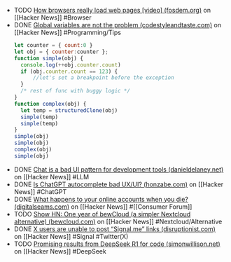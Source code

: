- TODO [How browsers really load web pages [video] (fosdem.org)](https://news.ycombinator.com/item?id=43081678) on [[Hacker News]] #Browser
- DONE [Global variables are not the problem (codestyleandtaste.com)](https://news.ycombinator.com/item?id=42891284) on [[Hacker News]] #Programming/Tips
  ```javascript
  let counter = { count:0 }
  let obj = { counter:counter };
  function simple(obj) { 
  	console.log(++obj.counter.count) 
  	if (obj.counter.count == 123) {
  		//let's set a breakpoint before the exception
  	}
  	/* rest of func with buggy logic */
  }
  function complex(obj) {
  	let temp = structuredClone(obj)
  	simple(temp)
  	simple(temp)		
  }
  simple(obj)
  simple(obj)
  complex(obj)
  simple(obj)
  ```
- DONE [Chat is a bad UI pattern for development tools (danieldelaney.net)](https://news.ycombinator.com/item?id=42934190) on [[Hacker News]] #LLM
- DONE [Is ChatGPT autocomplete bad UX/UI? (honzabe.com)](https://news.ycombinator.com/item?id=43076418) on [[Hacker News]] #ChatGPT
- DONE [What happens to your online accounts when you die? (digitalseams.com)](https://news.ycombinator.com/item?id=42991112) on [[Hacker News]] #[[Consumer Forum]]
- TODO [Show HN: One year of bewCloud (a simpler Nextcloud alternative) (bewcloud.com)](https://news.ycombinator.com/item?id=43125641) on [[Hacker News]] #Nextcloud/Alternative
- DONE [X users are unable to post “Signal.me” links (disruptionist.com)](https://news.ycombinator.com/item?id=43076710) on [[Hacker News]] #Signal #Twitter(X)
- TODO [Promising results from DeepSeek R1 for code (simonwillison.net)](https://news.ycombinator.com/item?id=42852866) on [[Hacker News]] #DeepSeek